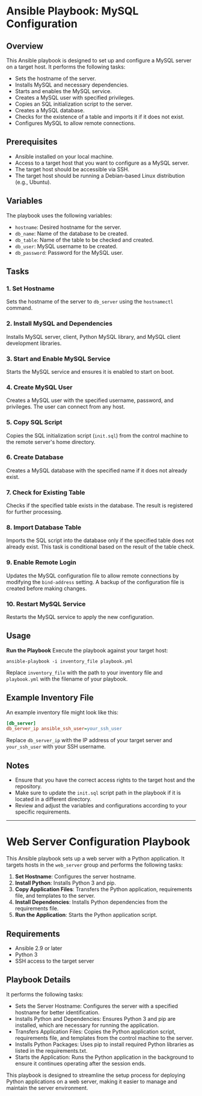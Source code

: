 # Ansible Playbook: MySQL Configuration

## Overview

This Ansible playbook is designed to set up and configure a MySQL server on a target host. It performs the following tasks:
- Sets the hostname of the server.
- Installs MySQL and necessary dependencies.
- Starts and enables the MySQL service.
- Creates a MySQL user with specified privileges.
- Copies an SQL initialization script to the server.
- Creates a MySQL database.
- Checks for the existence of a table and imports it if it does not exist.
- Configures MySQL to allow remote connections.

## Prerequisites
- Ansible installed on your local machine.
- Access to a target host that you want to configure as a MySQL server.
- The target host should be accessible via SSH.
- The target host should be running a Debian-based Linux distribution (e.g., Ubuntu).

## Variables
The playbook uses the following variables:
- `hostname`: Desired hostname for the server.
- `db_name`: Name of the database to be created.
- `db_table`: Name of the table to be checked and created.
- `db_user`: MySQL username to be created.
- `db_password`: Password for the MySQL user.

## Tasks
### 1. Set Hostname
Sets the hostname of the server to `db_server` using the `hostnamectl` command.

### 2. Install MySQL and Dependencies
Installs MySQL server, client, Python MySQL library, and MySQL client development libraries.

### 3. Start and Enable MySQL Service

Starts the MySQL service and ensures it is enabled to start on boot.

### 4. Create MySQL User

Creates a MySQL user with the specified username, password, and privileges. The user can connect from any host.

### 5. Copy SQL Script

Copies the SQL initialization script (`init.sql`) from the control machine to the remote server's home directory.

### 6. Create Database
Creates a MySQL database with the specified name if it does not already exist.

### 7. Check for Existing Table
Checks if the specified table exists in the database. The result is registered for further processing.

### 8. Import Database Table
Imports the SQL script into the database only if the specified table does not already exist. This task is conditional based on the result of the table check.

### 9. Enable Remote Login

Updates the MySQL configuration file to allow remote connections by modifying the `bind-address` setting. A backup of the configuration file is created before making changes.

### 10. Restart MySQL Service

Restarts the MySQL service to apply the new configuration.

## Usage
 **Run the Playbook**
   Execute the playbook against your target host:

   ```
   ansible-playbook -i inventory_file playbook.yml
   ```

   Replace `inventory_file` with the path to your inventory file and `playbook.yml` with the filename of your playbook.

## Example Inventory File
An example inventory file might look like this:

```ini
[db_server]
db_server_ip ansible_ssh_user=your_ssh_user
```

Replace `db_server_ip` with the IP address of your target server and `your_ssh_user` with your SSH username.

## Notes
- Ensure that you have the correct access rights to the target host and the repository.
- Make sure to update the `init.sql` script path in the playbook if it is located in a different directory.
- Review and adjust the variables and configurations according to your specific requirements.



*************************************************



# Web Server Configuration Playbook
This Ansible playbook sets up a web server with a Python application. It targets hosts in the `web_server` group and performs the following tasks:

1. **Set Hostname**: Configures the server hostname.
2. **Install Python**: Installs Python 3 and pip.
3. **Copy Application Files**: Transfers the Python application, requirements file, and templates to the server.
4. **Install Dependencies**: Installs Python dependencies from the requirements file.
5. **Run the Application**: Starts the Python application script.

## Requirements
- Ansible 2.9 or later
- Python 3
- SSH access to the target server

## Playbook Details
It performs the following tasks:

- Sets the Server Hostname: Configures the server with a specified hostname for better identification.
- Installs Python and Dependencies: Ensures Python 3 and pip are installed, which are necessary for running the application.
- Transfers Application Files: Copies the Python application script, requirements file, and templates from the control machine to the server.
- Installs Python Packages: Uses pip to install required Python libraries as listed in the requirements.txt.
- Starts the Application: Runs the Python application in the background to ensure it continues operating after the session ends.

  
This playbook is designed to streamline the setup process for deploying Python applications on a web server, making it easier to manage and maintain the server environment.
